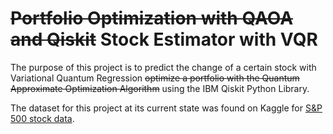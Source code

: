 # ~~Portfolio Optimization with QAOA and Qiskit~~ Stock Estimator with VQR

The purpose of this project is to predict the change of a certain stock with Variational Quantum Regression ~~optimize a portfolio with the Quantum Approximate Optimization Algorithm~~ using the IBM Qiskit Python Library.

The dataset for this project at its current state was found on Kaggle for [S&P 500 stock data](https://www.kaggle.com/camnugent/sandp500).
